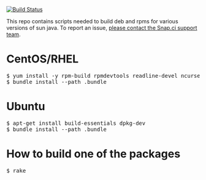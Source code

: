 [![Build Status](https://snap-ci.com/snap-ci/java-build/branch/master/build_image)](https://snap-ci.com/snap-ci/java-build/branch/master)

This repo contains scripts needed to build deb and rpms for various versions of sun java. To report an issue, [please contact the Snap.ci support team](https://snap-ci.com/contact-us).

# CentOS/RHEL

<pre>
$ yum install -y rpm-build rpmdevtools readline-devel ncurses-devel gdbm-devel tcl-devel openssl-devel db4-devel byacc
$ bundle install --path .bundle
</pre>

# Ubuntu

<pre>
$ apt-get install build-essentials dpkg-dev
$ bundle install --path .bundle
</pre>

# How to build one of the packages

<pre>
$ rake
</pre>
